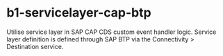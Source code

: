 # b1-servicelayer-cap-btp
Utilise service layer in SAP CAP CDS custom event handler logic. Service layer definition is defined through SAP BTP via the Connectivity > Destination service.
